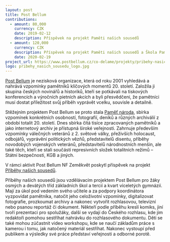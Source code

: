 ```yaml
---
layout: post
title: Post Bellum
contributions:
  - amount: 80,000
    currency: CZK
    date: 2019-02-12
    description: Příspěvek na projekt Paměti našich sousedů
  - amount: 120,000
    currency: CZK
    description: Příspěvek na projekt Paměti našich sousedů a Škola Paměti Národa
    date: 2020-02-19
project_url: https://www.postbellum.cz/co-delame/projekty/pribehy-nasich-sousedu/
logo: pribehy_nasich_sousedu_logo.jpg
---
```


<a href="http://www.postbellum.cz">Post Bellum</a> je nezisková organizace, která od roku 2001 vyhledává a nahrává vzpomínky pamětníků klíčových momentů 20. století. Založila ji skupina českých novinářů a historiků, kteří se potkávali na tiskových konferencích a výročních pietních akcích a byli přesvědčeni, že pamětníci musí dostat příležitost svůj příběh vyprávět vcelku, souvisle a detailně.

Stěžejním projektem Post Bellum se proto stala <a href="https://www.pametnaroda.cz/cs">Paměť národa</a>, sbírka vzpomínek konkrétních osobností, fotografií, deníků a různých archiválií z období totalit 20. století.  Dnes sbírka čítá tisíce zpracovaných pamětníků a jako internetový archiv je přístupná široké veřejnosti. Zahrnuje především vzpomínky válečných veteránů z 2. světové války, přeživších holocaust, odbojářů, vyprávění politických vězňů, představitelů disentu, příběhy novodobých vojenských veteránů, představitelů národnostních menšin, ale také těch, kteří se stali součástí represivních složek totalitních režimů – Státní bezpečnosti, KGB a jiných.

V rámci aktivit Post Bellum NF Zeměkvět poskytl příspěvek na projekt <a href="https://www.pribehynasichsousedu.cz">Příběhy našich sousedů</a>.

Příběhy našich sousedů jsou vzdělávacím projektem Post Bellum pro žáky osmých a devátých tříd základních škol a tercií a kvart víceletých gymnázií. Mají za úkol pod vedením svého učitele a za podpory koordinátora vyzpovídat pamětníka, natočit jeho celoživotní vzpomínky, digitalizovat fotografie, prozkoumat archivy a nakonec vytvořit rozhlasovou, televizní nebo psanou reportáž či dokument. Někteří podle příběhu kreslí komiks, jiní tvoří prezentaci pro spolužáky, další se vydají do Českého rozhlasu, kde jim redaktoři pomohou sestříhat nahrávku do rozhlasového dokumentu. Děti se také mohou zúčastnit video workshopu, kde se naučí základům práce s kamerou i tomu, jak natočený materiál sestříhat. Nakonec vystoupí před publikem a výsledky své práce představí veřejnosti a odborné porotě.
